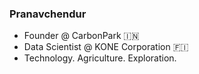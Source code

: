 ### Pranavchendur

- Founder @ CarbonPark 🇮🇳 
- Data Scientist @ KONE Corporation 🇫🇮 
- Technology. Agriculture. Exploration.

